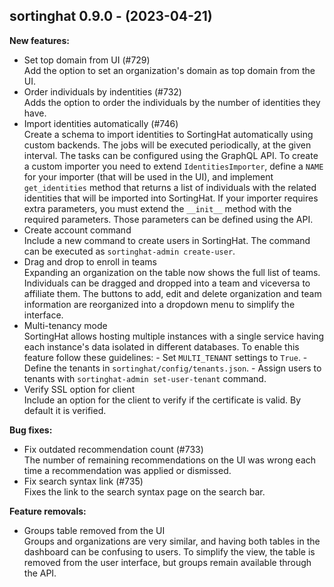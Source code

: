 ## sortinghat 0.9.0 - (2023-04-21)

**New features:**

 * Set top domain from UI (#729)\
   Add the option to set an organization's domain as top domain from the
   UI.
 * Order individuals by indentities (#732)\
   Adds the option to order the individuals by the number of identities
   they have.
 * Import identities automatically (#746)\
   Create a schema to import identities to SortingHat automatically using
   custom backends. The jobs will be executed periodically, at the given
   interval.  The tasks can be configured using the GraphQL API.  To
   create a custom importer you need to extend `IdentitiesImporter`,
   define a `NAME` for your importer (that will be used in the UI), and
   implement `get_identities` method that returns a list of individuals
   with the related identities that will be imported into SortingHat. If
   your importer requires extra parameters, you must extend the
   `__init__` method with the required parameters. Those parameters can
   be defined using the API.
 * Create account command\
   Include a new command to create users in SortingHat. The command can
   be executed as `sortinghat-admin create-user`.
 * Drag and drop to enroll in teams\
   Expanding an organization on the table now shows the full list of
   teams. Individuals can be dragged and dropped into a team and
   viceversa to affiliate them. The buttons to add, edit and delete
   organization and team information are reorganized into a dropdown menu
   to simplify the interface.
 * Multi-tenancy mode\
   SortingHat allows hosting multiple instances with a single service
   having each instance's data isolated in different databases. To enable
   this feature follow these guidelines: - Set `MULTI_TENANT` settings to
   `True`. - Define the tenants in `sortinghat/config/tenants.json`. -
   Assign users to tenants with `sortinghat-admin set-user-tenant`
   command.
 * Verify SSL option for client\
   Include an option for the client to verify if the certificate is
   valid. By default it is verified.

**Bug fixes:**

 * Fix outdated recommendation count (#733)\
   The number of remaining recommendations on the UI was wrong each time
   a recommendation was applied or dismissed.
 * Fix search syntax link (#735)\
   Fixes the link to the search syntax page on the search bar.

**Feature removals:**

 * Groups table removed from the UI\
   Groups and organizations are very similar, and having both tables in
   the dashboard can be confusing to users. To simplify the view, the
   table is removed from the user interface, but groups remain available
   through the API.

